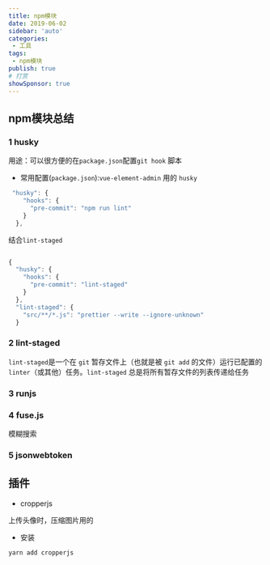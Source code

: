 ```yaml
---
title: npm模块
date: 2019-06-02
sidebar: 'auto'
categories:
 - 工具
tags:
 - npm模块
publish: true
# 打赏
showSponsor: true
---
```

## npm模块总结

### 1 husky

用途：可以很方便的在`package.json`配置`git hook` 脚本

- 常用配置(`package.json`):`vue-element-admin` 用的 `husky`

```js
 "husky": {
    "hooks": {
      "pre-commit": "npm run lint"
    }
  },
```

结合`lint-staged`

```js

{
  "husky": {
    "hooks": {
      "pre-commit": "lint-staged"
    }
  },
  "lint-staged": {
    "src/**/*.js": "prettier --write --ignore-unknown"
  }
```

### 2 lint-staged

`lint-staged`是一个在 `git` 暂存文件上（也就是被 `git add` 的文件）运行已配置的 `linter`（或其他）任务。`lint-staged` 总是将所有暂存文件的列表传递给任务

### 3 runjs

### 4 fuse.js

模糊搜索

### 5 jsonwebtoken

## 插件

- cropperjs

上传头像时，压缩图片用的

- 安装

```js
yarn add cropperjs

```

